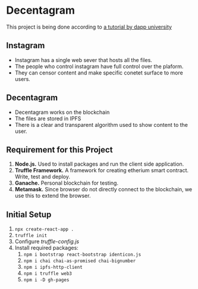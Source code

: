 # Decentagram

This project is being done according to [a tutorial by dapp university](https://www.youtube.com/watch?v=8rhueOcTu8k)

## Instagram

- Instagram has a single web sever that hosts all the files.
- The people who control instagram have full control over the plaform.
- They can censor content and make specific conetet surface to more users.

## Decentagram

- Decentagram works on the blockchain
- The files are stored in IPFS
- There is a clear and transparent algorithm used to show content to the user.

## Requirement for this Project

1. **Node.js.** Used to install packages and run the client side application.
2. **Truffle Framework.** A framework for creating etherium smart contract. Write, test and deploy.
3. **Ganache.** Personal blockchain for testing.
4. **Metamask.** Since browser do not directly connect to the blockchain, we use this to extend the browser.

## Initial Setup

1. `npx create-react-app .`
2. `truffle init`
3. Configure _truffle-config.js_
4. Install required packages: 
    1. `npm i bootstrap react-bootstrap identicon.js`
    2. `npm i chai chai-as-promised chai-bignumber`
    3. `npm i ipfs-http-client`
    4. `npm i truffle web3`
    5. `npm i -D gh-pages`

